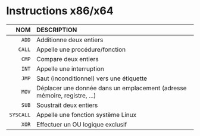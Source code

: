 # Instructions x86/x64

|NOM|DESCRIPTION|
|--:|:--|
|`ADD`|Additionne deux entiers|
|`CALL`|Appelle une procédure/fonction|
|`CMP`|Compare deux entiers|
|`INT`|Appelle une interruption|
|`JMP`|Saut (inconditionnel) vers une étiquette|
|`MOV`|Déplacer une donnée dans un emplacement (adresse mémoire, registre, ...)|
|`SUB`|Soustrait deux entiers|
|`SYSCALL`|Appelle une fonction système Linux|
|`XOR`|Effectuer un OU logique exclusif|
